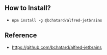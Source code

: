 ## How to Install?
- `npm install -g @bchatard/alfred-jetbrains`


## Reference
- <https://github.com/bchatard/alfred-jetbrains>